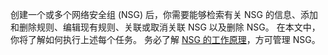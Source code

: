 创建一个或多个网络安全组 (NSG) 后，你需要能够检索有关 NSG 的信息、添加和删除规则、编辑现有规则、关联或取消关联 NSG 以及删除 NSG。 在本文中，你将了解如何执行上述每个任务。 务必了解 [NSG 的工作原理](../articles/virtual-network/virtual-networks-nsg.md)，方可管理 NSG。 



<!--HONumber=Nov16_HO3-->


